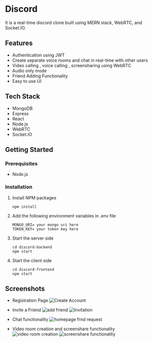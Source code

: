 
# Discord

It is a real-time discord clone built using MERN stack, WebRTC, and Socket.IO. 



## Features
- Authentication using JWT
- Create separate voice rooms and chat in real-time with other users
- Video calling , voice calling , screensharing using WebRTC
- Audio only mode
- Friend Adding Functionality
- Easy to use UI


## Tech Stack
- MongoDB
- Express
- React
- Node.js
- WebRTC
- Socket.IO

## Getting Started

### Prerequisites
- Node.js


### Installation
1. Install NPM packages
    ```
    npm install
    ```
2. Add the following environment variables in .env file

    ```
    MONGO_URI= your mongo uri here 
    TOKEN_KEY= your token key here
    ```
3. Start the server side
    ```
    cd discord-backend
    npm start
    ```
4. Start the client side
    ```
    cd discord-frontend
    npm start
    ```

## Screenshots


- Registration Page
 ![Create Account](https://github.com/DhavalMavani/Discord/assets/61201815/8c4de462-9d6b-4904-b21f-a6c6eed2c8ca)

- Invite a Friend
![add friend](https://github.com/DhavalMavani/Discord/assets/61201815/4d7649e8-a9c9-4cfc-9248-2e42b73d896e)
![Invitation](https://github.com/DhavalMavani/Discord/assets/61201815/e817c343-f284-4f36-83bc-e6a94776d197)

- Chat functionality
![homepage frnd request](https://github.com/DhavalMavani/Discord/assets/61201815/c0628b37-512b-4724-a04d-95f04942755e)

- Video room creation and screenshare functionality
![video room creation](https://github.com/DhavalMavani/Discord/assets/61201815/b9ad41e2-4b89-4a67-a9ee-0ecf52acf9fe)
![screenshare functionality](https://github.com/DhavalMavani/Discord/assets/61201815/98688f03-1814-48b8-bf6c-0f5b42adbfc7)
